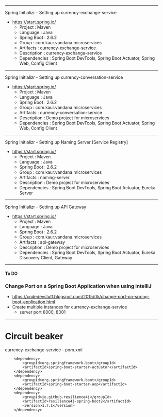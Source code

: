 ------------------------------------------------------------------------------------------------------------------------
Spring Initializr - Setting up currency-exchange-service
- https://start.spring.io/
    - Project : Maven
    - Language : Java
    - Spring Boot : 2.6.2
    - Group : com.kaur.vandana.microservices
    - Artifacts : currency-exchange-service
    - Description : currency-exchange-service
    - Dependencies : Spring Boot DevTools, Spring Boot Actuator, Spring Web, Config Client
------------------------------------------------------------------------------------------------------------------------
Spring Initializr - Setting up currency-conversation-service
- https://start.spring.io/
    - Project : Maven
    - Language : Java
    - Spring Boot : 2.6.2
    - Group : com.kaur.vandana.microservices
    - Artifacts : currency-conversation-service
    - Description : Demo project for microservices
    - Dependencies : Spring Boot DevTools, Spring Boot Actuator, Spring Web, Config Client
------------------------------------------------------------------------------------------------------------------------
Spring Initializr - Setting up Naming Server [Service Registry]
- https://start.spring.io/
    - Project : Maven
    - Language : Java
    - Spring Boot : 2.6.2
    - Group : com.kaur.vandana.microservices
    - Artifacts : naming-server
    - Description : Demo project for microservices
    - Dependencies : Spring Boot DevTools, Spring Boot Actuator, Eureka Server
------------------------------------------------------------------------------------------------------------------------
Spring Initializr - Setting up API Gateway
- https://start.spring.io/
    - Project : Maven
    - Language : Java
    - Spring Boot : 2.6.2
    - Group : com.kaur.vandana.microservices
    - Artifacts : api-gateway
    - Description : Demo project for microservices
    - Dependencies : Spring Boot DevTools, Spring Boot Actuator, Eureka Discovery Client, Gateway
------------------------------------------------------------------------------------------------------------------------

#### To DO
### Change Port on a Spring Boot Application when using intelliJ
- https://codedevstuff.blogspot.com/2015/05/change-port-on-spring-boot-application.html
- Create multiple instances for currency-exchange-service
    - server port 8000, 8001
------------------------------------------------------------------------------------------------------------------------
    
# Circuit beaker

currency-exchange-service - pom.xml

        <dependency>
			<groupId>org.springframework.boot</groupId>
			<artifactId>spring-boot-starter-actuator</artifactId>
		</dependency>
        <dependency>
			<groupId>org.springframework.boot</groupId>
			<artifactId>spring-boot-starter-aop</artifactId>
		</dependency>
		<dependency>
			<groupId>io.github.resilience4j</groupId>
			<artifactId>resilience4j-spring-boot2</artifactId>
			<version>1.7.1</version>
		</dependency>


